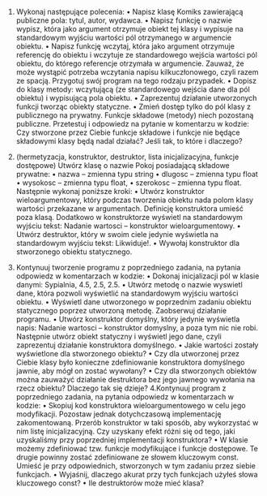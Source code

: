 1. Wykonaj następujące polecenia:
• Napisz klasę Komiks zawierającą publiczne pola: tytul, autor, wydawca.
• Napisz funkcję o nazwie wypisz, która jako argument otrzymuje obiekt tej klasy
i wypisuje na standardowym wyjściu wartości pól otrzymanego w argumencie obiektu.
• Napisz funkcję wczytaj, która jako argument otrzymuje referencję do obiektu
i wczytuje ze standardowego wejścia wartości pól obiektu, do którego referencje otrzymała w argumencie. Zauważ, że może wystąpić potrzeba wczytania napisu kilkuczłonowego, czyli razem ze spacją. Przygotuj swój program na tego rodzaju przypadek.
• Dopisz do klasy metody: wczytującą (ze standardowego wejścia dane dla pól obiektu) i wypisującą pola obiektu.
• Zaprezentuj działanie utworzonych funkcji tworząc obiekty statyczne.
• Zmień dostęp tylko do pól klasy z publicznego na prywatny. Funkcje składowe (metody) niech pozostaną publiczne. Przetestuj i odpowiedz na pytanie w komentarzu
w kodzie: Czy stworzone przez Ciebie funkcje składowe i funkcje nie będące składowymi klasy będą nadal działać? Jeśli tak, to które i dlaczego?
2. (hermetyzacja, konstruktor, destruktor, lista inicjalizacyjna, funkcje dostępowe) Utwórz
klasę o nazwie Pokoj posiadającą składowe prywatne:
• nazwa – zmienna typu string
• dlugosc – zmienna typu float
• wysokosc – zmienna typu float,
• szerokosc – zmienna typu float.
Następnie wykonaj poniższe kroki:
• Utwórz konstruktor wieloargumentowy, który podczas tworzenia obiektu nada polom
klasy wartości przekazane w argumentach. Definicję konstruktora umieść poza klasą. Dodatkowo w konstruktorze wyświetl na standardowym wyjściu tekst: Nadanie
wartosci – konstruktor wieloargumentowy.
• Utwórz destruktor, który w swoim ciele jedynie wyświetla na standardowym wyjściu
tekst: Likwiduje!.
• Wywołaj konstruktor dla stworzonego obiektu statycznego.

3. Kontynuuj tworzenie programu z poprzedniego zadania, na pytania odpowiedz w komentarzach w kodzie:
• Dokonaj inicjalizacji pól w klasie danymi: Sypialnia, 4.5, 2.5, 2.5.
• Utwórz metodę o nazwie wyswietl dane, która pozwoli wyświetlić na standardowym
wyjściu wartości obiektu.
• Wyświetl dane utworzonego w poprzednim zadaniu obiektu statycznego poprzez utworzoną metodę. Zaobserwuj działanie programu.
• Utwórz konstruktor domyślny, który jedynie wyświetla napis: Nadanie wartosci –
konstruktor domyslny, a poza tym nic nie robi. Następnie utwórz obiekt statyczny i
wyświetl jego dane, czyli zaprezentuj działanie konstruktora domyślnego.
• Jakie wartości zostały wyświetlone dla stworzonego obiektu?
• Czy dla utworzonej przez Ciebie klasy było konieczne zdefiniowanie konstruktora domyślnego jawnie, aby mógł on zostać wywołany?
• Czy dla stworzonych obiektów można zauważyć działanie destruktora bez jego jawnego wywołania na rzecz obiektu? Dlaczego tak się dzieje?
4.Kontynuuj program z poprzedniego
zadania, na pytania odpowiedz w komentarzach w kodzie:
• Skopiuj kod konstruktora wieloargumentowego w celu jego modyfikacji. Pozostaw jednak dotychczasową implementację zakomentowaną. Przerób konstruktor w taki sposób, aby wykorzystać w nim listę inicjalizacyjną. Czy uzyskany efekt różni się od tego,
jaki uzyskaliśmy przy poprzedniej implementacji konstruktora?
• W klasie możemy zdefiniować tzw. funkcje modyfikujące i funkcje dostępowe. Te drugie powinny zostać zdefiniowane ze słowem kluczowym const. Umieść je przy odpowiednich, stworzonych w tym zadaniu przez siebie funkcjach.
• Wyjaśnij, dlaczego akurat przy tych funkcjach użyłeś słowa kluczowego const?
• Ile destruktorów może mieć klasa?